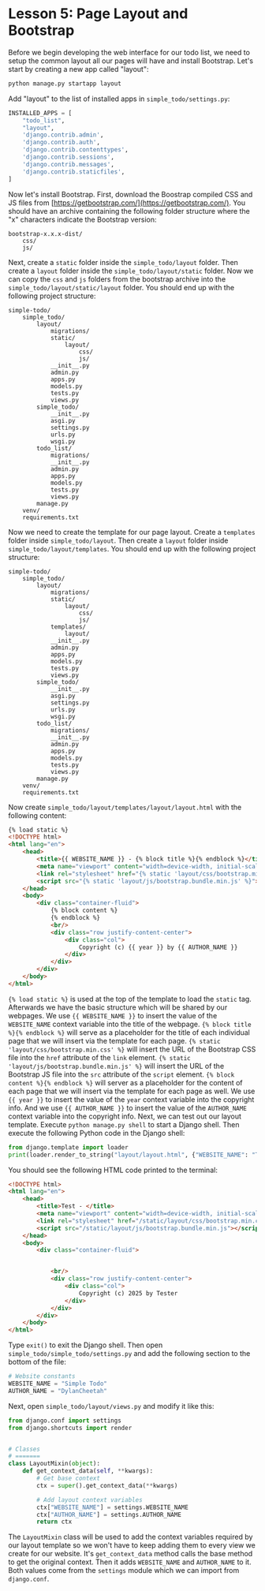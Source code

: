 # Lesson 5: Page Layout and Bootstrap

Before we begin developing the web interface for our todo list, we need to setup the common layout all our pages will have and install Bootstrap. Let's start by creating a new app called "layout":
```sh
python manage.py startapp layout
```

Add "layout" to the list of installed apps in `simple_todo/settings.py`:
```python
INSTALLED_APPS = [
    "todo_list",
    "layout",
    'django.contrib.admin',
    'django.contrib.auth',
    'django.contrib.contenttypes',
    'django.contrib.sessions',
    'django.contrib.messages',
    'django.contrib.staticfiles',
]
```

Now let's install Bootstrap. First, download the Boostrap compiled CSS and JS files from [https://getbootstrap.com/](https://getbootstrap.com/). You should have an archive containing the following folder structure where the "x" characters indicate the Bootstrap version:
```
bootstrap-x.x.x-dist/
    css/
    js/
```

Next, create a `static` folder inside the `simple_todo/layout` folder. Then create a `layout` folder inside the `simple_todo/layout/static` folder. Now we can copy the `css` and `js` folders from the bootstrap archive into the `simple_todo/layout/static/layout` folder. You should end up with the following project structure:
```
simple-todo/
    simple_todo/
        layout/
            migrations/
            static/
                layout/
                    css/
                    js/
            __init__.py
            admin.py
            apps.py
            models.py
            tests.py
            views.py
        simple_todo/
            __init__.py
            asgi.py
            settings.py
            urls.py
            wsgi.py
        todo_list/
            migrations/
            __init__.py
            admin.py
            apps.py
            models.py
            tests.py
            views.py
        manage.py
    venv/
    requirements.txt
```

Now we need to create the template for our page layout. Create a `templates` folder inside `simple_todo/layout`. Then create a `layout` folder inside `simple_todo/layout/templates`. You should end up with the following project structure:
```
simple-todo/
    simple_todo/
        layout/
            migrations/
            static/
                layout/
                    css/
                    js/
            templates/
                layout/
            __init__.py
            admin.py
            apps.py
            models.py
            tests.py
            views.py
        simple_todo/
            __init__.py
            asgi.py
            settings.py
            urls.py
            wsgi.py
        todo_list/
            migrations/
            __init__.py
            admin.py
            apps.py
            models.py
            tests.py
            views.py
        manage.py
    venv/
    requirements.txt
```

Now create `simple_todo/layout/templates/layout/layout.html` with the following content:
```html
{% load static %}
<!DOCTYPE html>
<html lang="en">
    <head>
        <title>{{ WEBSITE_NAME }} - {% block title %}{% endblock %}</title>
        <meta name="viewport" content="width=device-width, initial-scale=1"/>
        <link rel="stylesheet" href="{% static 'layout/css/bootstrap.min.css' %}"/>
        <script src="{% static 'layout/js/bootstrap.bundle.min.js' %}"></script>
    </head>
    <body>
        <div class="container-fluid">
            {% block content %}
            {% endblock %}
            <br/>
            <div class="row justify-content-center">
                <div class="col">
                    Copyright (c) {{ year }} by {{ AUTHOR_NAME }}
                </div>
            </div>
        </div>
    </body>
</html>
```

`{% load static %}` is used at the top of the template to load the `static` tag. Afterwards we have the basic structure which will be shared by our webpages. We use `{{ WEBSITE_NAME }}` to insert the value of the `WEBSITE_NAME` context variable into the title of the webpage. `{% block title %}{% endblock %}` will serve as a placeholder for the title of each individual page that we will insert via the template for each page. `{% static 'layout/css/bootstrap.min.css' %}` will insert the URL of the Bootstrap CSS file into the `href` attribute of the `link` element. `{% static 'layout/js/bootstrap.bundle.min.js' %}` will insert the URL of the Bootstrap JS file into the `src` attribute of the `script` element. `{% block content %}{% endblock %}` will server as a placeholder for the content of each page that we will insert via the template for each page as well. We use `{{ year }}` to insert the value of the `year` context variable into the copyright info. And we use `{{ AUTHOR_NAME }}` to insert the value of the `AUTHOR_NAME` context variable into the copyright info. Next, we can test out our layout template. Execute `python manage.py shell` to start a Django shell. Then execute the following Python code in the Django shell:
```python
from django.template import loader
print(loader.render_to_string("layout/layout.html", {"WEBSITE_NAME": "Test", "AUTHOR_NAME": "Tester", "year": 2025}))
```

You should see the following HTML code printed to the terminal:
```html
<!DOCTYPE html>
<html lang="en">
    <head>
        <title>Test - </title>
        <meta name="viewport" content="width=device-width, initial-scale=1"/>
        <link rel="stylesheet" href="/static/layout/css/bootstrap.min.css"/>
        <script src="/static/layout/js/bootstrap.bundle.min.js"></script>
    </head>
    <body>
        <div class="container-fluid">


            <br/>
            <div class="row justify-content-center">
                <div class="col">
                    Copyright (c) 2025 by Tester
                </div>
            </div>
        </div>
    </body>
</html>
```

Type `exit()` to exit the Django shell. Then open `simple_todo/simple_todo/settings.py` and add the following section to the bottom of the file:
```python
# Website constants
WEBSITE_NAME = "Simple Todo"
AUTHOR_NAME = "DylanCheetah"
```

Next, open `simple_todo/layout/views.py` and modify it like this:
```python
from django.conf import settings
from django.shortcuts import render


# Classes
# =======
class LayoutMixin(object):
    def get_context_data(self, **kwargs):
        # Get base context
        ctx = super().get_context_data(**kwargs)

        # Add layout context variables
        ctx["WEBSITE_NAME"] = settings.WEBSITE_NAME
        ctx["AUTHOR_NAME"] = settings.AUTHOR_NAME
        return ctx
```

The `LayoutMixin` class will be used to add the context variables required by our layout template so we won't have to keep adding them to every view we create for our website. It's `get_context_data` method calls the base method to get the original context. Then it adds `WEBSITE_NAME` and `AUTHOR_NAME` to it. Both values come from the `settings` module which we can import from `django.conf`.
